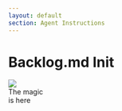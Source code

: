 ```yaml
---
layout: default
section: Agent Instructions
---
```


# Backlog.md Init


<div class="mt-16 flex gap-40 items-center">
    <div >
        <img class="h-60" src="/instructions.1.png">
    </div>
    <div v-click="1" class="text-center font-bold ">
        The magic <br>
        is here
    </div>
</div>


<Arrow v-click="1" x1="774" y1="230" x2="530" y2="290"  color="darkred"/>

<!--
They are files in the root folder of the repository containng instructions for the agent.
Backlog.md injects custom CLAUDE.md or AGENTS.md instructions during initialization
-->
